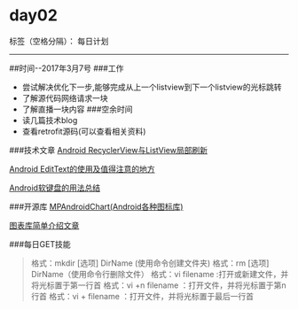 ﻿# day02

标签（空格分隔）： 每日计划

---
##时间--2017年3月7号
###工作
* 尝试解决优化下一步,能够完成从上一个listview到下一个listview的光标跳转
* 了解源代码网络请求一块
* 了解直播一块内容
###空余时间
* 读几篇技术blog
* 查看retrofit源码(可以查看相关资料)


###技术文章
[Android RecyclerView与ListView局部刷新][1]

[Android EditText的使用及值得注意的地方][2]

[Android软键盘的用法总结][3]

###开源库
[MPAndroidChart(Android各种图标库)][4]

[图表库简单介绍文章][5]

###每日GET技能
>格式：mkdir [选项] DirName (使用命令创建文件夹)
格式：rm [选项] DirName（使用命令行删除文件）
格式：vi filename :打开或新建文件，并将光标置于第一行首
格式：vi +n filename ：打开文件，并将光标置于第n行首
格式：vi + filename ：打开文件，并将光标置于最后一行首


[1]: http://www.jianshu.com/p/45a43a117365
[2]: http://zmywly8866.github.io/2015/06/16/android-edittext-use.htmlhttp://www.jianshu.com/p/45a43a117365
[3]: http://technicalsearch.iteye.com/blog/1967715
[4]: https://github.com/PhilJay/MPAndroidChart
[5]: http://blog.csdn.net/shineflowers/article/details/44701645
